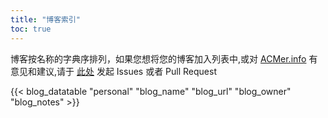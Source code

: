```yaml
---
title: "博客索引"
toc: true
---
```


博客按名称的字典序排列，如果您想将您的博客加入列表中,或对 [ACMer.info](https://acmer.info/) 有意见和建议,请于 [此处](https://github.com/acmerindex/acmerindex.github.io) 发起 Issues 或者 Pull Request

{{< blog_datatable "personal" "blog_name" "blog_url" "blog_owner" "blog_notes" >}}
